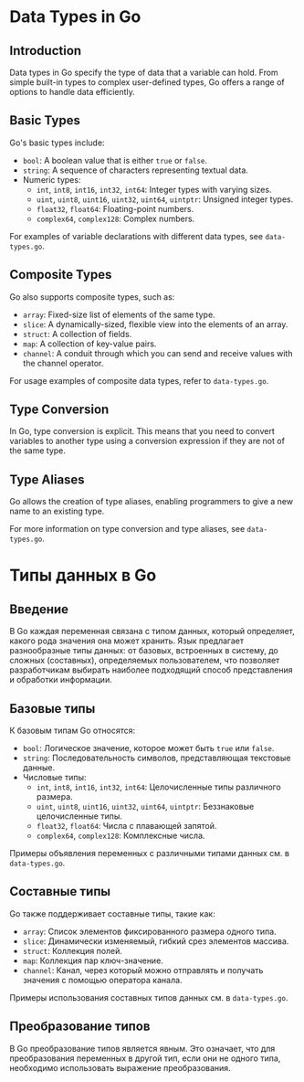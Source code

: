 # Data Types in Go

## Introduction
Data types in Go specify the type of data that a variable can hold. From simple built-in types to complex user-defined types, Go offers a range of options to handle data efficiently.

## Basic Types
Go's basic types include:

- `bool`: A boolean value that is either `true` or `false`.
- `string`: A sequence of characters representing textual data.
- Numeric types:
  - `int`, `int8`, `int16`, `int32`, `int64`: Integer types with varying sizes.
  - `uint`, `uint8`, `uint16`, `uint32`, `uint64`, `uintptr`: Unsigned integer types.
  - `float32`, `float64`: Floating-point numbers.
  - `complex64`, `complex128`: Complex numbers.

For examples of variable declarations with different data types, see `data-types.go`.

## Composite Types
Go also supports composite types, such as:

- `array`: Fixed-size list of elements of the same type.
- `slice`: A dynamically-sized, flexible view into the elements of an array.
- `struct`: A collection of fields.
- `map`: A collection of key-value pairs.
- `channel`: A conduit through which you can send and receive values with the channel operator.

For usage examples of composite data types, refer to `data-types.go`.

## Type Conversion
In Go, type conversion is explicit. This means that you need to convert variables to another type using a conversion expression if they are not of the same type.

## Type Aliases
Go allows the creation of type aliases, enabling programmers to give a new name to an existing type.

For more information on type conversion and type aliases, see `data-types.go`.


# Типы данных в Go

## Введение
В Go каждая переменная связана с типом данных, который определяет, какого рода значения она может хранить. Язык предлагает разнообразные типы данных: от базовых, встроенных в систему, до сложных (составных), определяемых пользователем, что позволяет разработчикам выбирать наиболее подходящий способ представления и обработки информации.

## Базовые типы
К базовым типам Go относятся:

- `bool`: Логическое значение, которое может быть `true` или `false`.
- `string`: Последовательность символов, представляющая текстовые данные.
- Числовые типы:
  - `int`, `int8`, `int16`, `int32`, `int64`: Целочисленные типы различного размера.
  - `uint`, `uint8`, `uint16`, `uint32`, `uint64`, `uintptr`: Беззнаковые целочисленные типы.
  - `float32`, `float64`: Числа с плавающей запятой.
  - `complex64`, `complex128`: Комплексные числа.

Примеры объявления переменных с различными типами данных см. в `data-types.go`.

## Составные типы
Go также поддерживает составные типы, такие как:

- `array`: Список элементов фиксированного размера одного типа.
- `slice`: Динамически изменяемый, гибкий срез элементов массива.
- `struct`: Коллекция полей.
- `map`: Коллекция пар ключ-значение.
- `channel`: Канал, через который можно отправлять и получать значения с помощью оператора канала.

Примеры использования составных типов данных см. в `data-types.go`.

## Преобразование типов
В Go преобразование типов является явным. Это означает, что для преобразования переменных в другой тип, если они не одного типа, необходимо использовать выражение преобразования.


